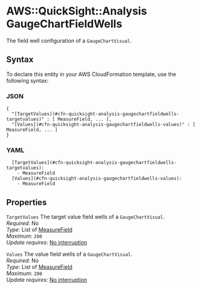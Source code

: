 # AWS::QuickSight::Analysis GaugeChartFieldWells<a name="aws-properties-quicksight-analysis-gaugechartfieldwells"></a>

The field well configuration of a `GaugeChartVisual`\.

## Syntax<a name="aws-properties-quicksight-analysis-gaugechartfieldwells-syntax"></a>

To declare this entity in your AWS CloudFormation template, use the following syntax:

### JSON<a name="aws-properties-quicksight-analysis-gaugechartfieldwells-syntax.json"></a>

```
{
  "[TargetValues](#cfn-quicksight-analysis-gaugechartfieldwells-targetvalues)" : [ MeasureField, ... ],
  "[Values](#cfn-quicksight-analysis-gaugechartfieldwells-values)" : [ MeasureField, ... ]
}
```

### YAML<a name="aws-properties-quicksight-analysis-gaugechartfieldwells-syntax.yaml"></a>

```
  [TargetValues](#cfn-quicksight-analysis-gaugechartfieldwells-targetvalues):
    - MeasureField
  [Values](#cfn-quicksight-analysis-gaugechartfieldwells-values):
    - MeasureField
```

## Properties<a name="aws-properties-quicksight-analysis-gaugechartfieldwells-properties"></a>

`TargetValues` <a name="cfn-quicksight-analysis-gaugechartfieldwells-targetvalues"></a>
The target value field wells of a `GaugeChartVisual`\.  
_Required_: No  
_Type_: List of [MeasureField](aws-properties-quicksight-analysis-measurefield.md)  
_Maximum_: `200`  
_Update requires_: [No interruption](https://docs.aws.amazon.com/AWSCloudFormation/latest/UserGuide/using-cfn-updating-stacks-update-behaviors.html#update-no-interrupt)

`Values` <a name="cfn-quicksight-analysis-gaugechartfieldwells-values"></a>
The value field wells of a `GaugeChartVisual`\.  
_Required_: No  
_Type_: List of [MeasureField](aws-properties-quicksight-analysis-measurefield.md)  
_Maximum_: `200`  
_Update requires_: [No interruption](https://docs.aws.amazon.com/AWSCloudFormation/latest/UserGuide/using-cfn-updating-stacks-update-behaviors.html#update-no-interrupt)
